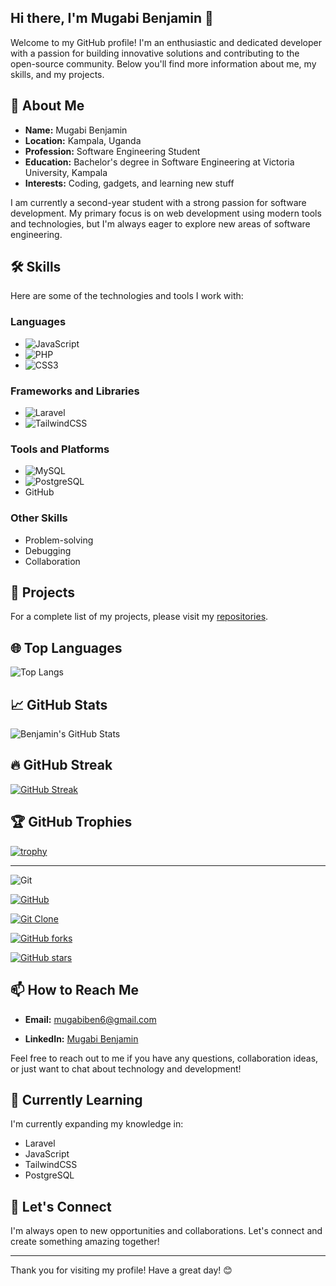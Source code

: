 ## Hi there, I'm Mugabi Benjamin 👋

Welcome to my GitHub profile! I'm an enthusiastic and dedicated developer with a passion for building innovative solutions and contributing to the open-source community. Below you'll find more information about me, my skills, and my projects.


## 🚀 About Me

- **Name:** Mugabi Benjamin
- **Location:** Kampala, Uganda
- **Profession:** Software Engineering Student
- **Education:** Bachelor's degree in Software Engineering at Victoria University, Kampala
- **Interests:** Coding, gadgets, and learning new stuff

I am currently a second-year student with a strong passion for software development. My primary focus is on web development using modern tools and technologies, but I'm always eager to explore new areas of software engineering.


## 🛠️ Skills

Here are some of the technologies and tools I work with:

### Languages
- ![JavaScript](https://img.shields.io/badge/-JavaScript-F7DF1E?logo=javascript&logoColor=black&style=flat-square)
- ![PHP](https://img.shields.io/badge/-PHP-777BB4?logo=php&logoColor=white&style=flat-square)
- ![CSS3](https://img.shields.io/badge/-CSS3-1572B6?logo=css3&logoColor=white&style=flat-square)

### Frameworks and Libraries
- ![Laravel](https://img.shields.io/badge/-Laravel-FF2D20?logo=laravel&logoColor=white&style=flat-square)
- ![TailwindCSS](https://img.shields.io/badge/-TailwindCSS-06B6D4?logo=tailwindcss&logoColor=white&style=flat-square)

### Tools and Platforms
- ![MySQL](https://img.shields.io/badge/-MySQL-4479A1?logo=mysql&logoColor=white&style=flat-square)
- ![PostgreSQL](https://img.shields.io/badge/-PostgreSQL-4169E1?logo=postgresql&logoColor=white&style=flat-square)
- GitHub


### Other Skills
- Problem-solving
- Debugging
- Collaboration


## 🔭 Projects

<!-- Here are some of the projects I've worked on:

 ### Online Grocery App
**Description:** A web application for online grocery shopping.  
**Technologies Used:** Laravel, TailwindCSS, MySQL  
**Repository:** [Online Grocery App](https://github.com/mugabiBenjamin/online_grocery_app)

### AI Transfer
**Description:** An AI-powered file transfer tool.  
**Technologies Used:** JavaScript, PostgreSQL  
**Repository:** [AI Transfer](https://github.com/mugabiBenjamin/ai_transfer)  -->

For a complete list of my projects, please visit my [repositories](https://github.com/mugabiBenjamin?tab=repositories).


## 🌐 Top Languages

![Top Langs](https://github-readme-stats.vercel.app/api/top-langs/?username=mugabiBenjamin&layout=compact&theme=radical)


## 📈 GitHub Stats

![Benjamin's GitHub Stats](https://github-readme-stats.vercel.app/api?username=mugabiBenjamin&show_icons=true&theme=radical)


## 🔥 GitHub Streak

[![GitHub Streak](https://github-readme-streak-stats.herokuapp.com/?user=mugabiBenjamin&theme=radical)](https://git.io/streak-stats)


## 🏆 GitHub Trophies

[![trophy](https://github-profile-trophy.vercel.app/?username=mugabiBenjamin&theme=radical&no-frame=true)](https://github.com/ryo-ma/github-profile-trophy)

---

![Git](https://img.shields.io/badge/version%20control-Git-orange?logo=git)

[![GitHub](https://img.shields.io/badge/GitHub-Repo-blue?logo=github)](https://github.com/mugabiBenjamin)

[![Git Clone](https://img.shields.io/badge/clone-repo-blue?logo=git)](https://github.com/mugabiBenjamin)

[![GitHub forks](https://img.shields.io/github/forks/mugabiBenjamin)](https://github.com/mugabiBenjamin)

[![GitHub stars](https://img.shields.io/github/stars/mugabiBenjamin)](https://github.com/mugabiBenjamin)


## 📫 How to Reach Me

- **Email:** mugabiben6@gmail.com
<!-- - **Phone:** +256778405701 -->
- **LinkedIn:** [Mugabi Benjamin](https://www.linkedin.com/in/mugabi-benjamin-156603224/)

Feel free to reach out to me if you have any questions, collaboration ideas, or just want to chat about technology and development!


## 🌱 Currently Learning

I'm currently expanding my knowledge in:
- Laravel
- JavaScript
- TailwindCSS
- PostgreSQL


## 💬 Let's Connect

I'm always open to new opportunities and collaborations. Let's connect and create something amazing together!

---

Thank you for visiting my profile! Have a great day! 😊

